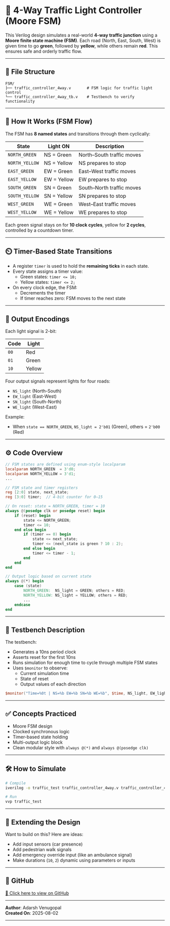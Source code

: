 # 🚦 4-Way Traffic Light Controller (Moore FSM)

This Verilog design simulates a real-world **4-way traffic junction** using a **Moore finite state machine (FSM)**. Each road (North, East, South, West) is given time to go **green**, followed by **yellow**, while others remain **red**. This ensures safe and orderly traffic flow.

---

## 📁 File Structure

```
FSM/
├── traffic_controller_4way.v       # FSM logic for traffic light control
└── traffic_controller_4way_tb.v    # Testbench to verify functionality
```

---

## 🧠 How It Works (FSM Flow)

The FSM has **8 named states** and transitions through them cyclically:

| State              | Light ON    | Description                         |
|--------------------|-------------|-------------------------------------|
| `NORTH_GREEN`      | NS = Green  | North–South traffic moves           |
| `NORTH_YELLOW`     | NS = Yellow | NS prepares to stop                 |
| `EAST_GREEN`       | EW = Green  | East–West traffic moves             |
| `EAST_YELLOW`      | EW = Yellow | EW prepares to stop                 |
| `SOUTH_GREEN`      | SN = Green  | South–North traffic moves           |
| `SOUTH_YELLOW`     | SN = Yellow | SN prepares to stop                 |
| `WEST_GREEN`       | WE = Green  | West–East traffic moves             |
| `WEST_YELLOW`      | WE = Yellow | WE prepares to stop                 |

Each green signal stays on for **10 clock cycles**, yellow for **2 cycles**, controlled by a countdown timer.

---

## ⏲️ Timer-Based State Transitions

- A register `timer` is used to hold the **remaining ticks** in each state.
- Every state assigns a timer value:
  - Green states: `timer <= 10;`
  - Yellow states: `timer <= 2;`
- On every clock edge, the FSM:
  - Decrements the timer
  - If timer reaches zero: FSM moves to the next state

---

## 🔦 Output Encodings

Each light signal is 2-bit:

| Code | Light    |
|------|----------|
| `00` | Red      |
| `01` | Green    |
| `10` | Yellow   |

Four output signals represent lights for four roads:
- `NS_light` (North-South)
- `EW_light` (East-West)
- `SN_light` (South-North)
- `WE_light` (West-East)

Example:
- When `state == NORTH_GREEN`, `NS_light = 2'b01` (Green), others = `2'b00` (Red)

---

## ⚙️ Code Overview

```verilog
// FSM states are defined using enum-style localparam
localparam NORTH_GREEN  = 3'd0;
localparam NORTH_YELLOW = 3'd1;
...

// FSM state and timer registers
reg [2:0] state, next_state;
reg [3:0] timer;  // 4-bit counter for 0–15

// On reset: state = NORTH_GREEN, timer = 10
always @(posedge clk or posedge reset) begin
    if (reset) begin
        state <= NORTH_GREEN;
        timer <= 10;
    end else begin
        if (timer == 0) begin
            state <= next_state;
            timer <= (next_state is green ? 10 : 2);
        end else begin
            timer <= timer - 1;
        end
    end
end

// Output logic based on current state
always @(*) begin
    case (state)
        NORTH_GREEN:  NS_light = GREEN; others = RED;
        NORTH_YELLOW: NS_light = YELLOW; others = RED;
        ...
    endcase
end
```

---

## 🧪 Testbench Description

The testbench:
- Generates a 10ns period clock
- Asserts reset for the first 10ns
- Runs simulation for enough time to cycle through multiple FSM states
- Uses `$monitor` to observe:
  - Current simulation time
  - State of reset
  - Output values of each direction

```verilog
$monitor("Time=%0t | NS=%b EW=%b SN=%b WE=%b", $time, NS_light, EW_light, SN_light, WE_light);
```

---

## ✅ Concepts Practiced

- Moore FSM design
- Clocked synchronous logic
- Timer-based state holding
- Multi-output logic block
- Clean modular style with `always @(*)` and `always @(posedge clk)`

---

## 🛠️ How to Simulate

```sh
# Compile
iverilog -o traffic_test traffic_controller_4way.v traffic_controller_4way_tb.v

# Run
vvp traffic_test
```

---

## 🔁 Extending the Design

Want to build on this? Here are ideas:
- Add input sensors (car presence)
- Add pedestrian walk signals
- Add emergency override input (like an ambulance signal)
- Make durations (`10`, `2`) dynamic using parameters or inputs

---

## 📎 GitHub

[🔗 Click here to view on GitHub](https://github.com/AVM-27/RTL-for-Kids/tree/main/Verilog/FSM)

---

**Author**: Adarsh Venugopal  
**Created On**: 2025-08-02

---
